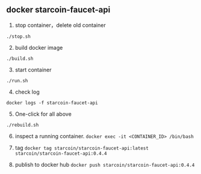 ## docker starcoin-faucet-api

1. stop container，delete old container

`./stop.sh`

2. build docker image

`./build.sh`

3. start container

`./run.sh`

4. check log

`docker logs -f starcoin-faucet-api`

5. One-click for all above

`./rebuild.sh`

6. inspect a running container.
   `docker exec -it <CONTAINER_ID> /bin/bash`

7. tag
   `docker tag starcoin/starcoin-faucet-api:latest starcoin/starcoin-faucet-api:0.4.4`

8. publish to docker hub
   `docker push starcoin/starcoin-faucet-api:0.4.4`
